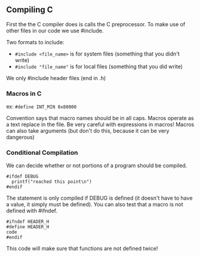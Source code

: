 ## Compiling C

First the the C compiler does is calls the C preprocessor. To make use of other files in our code we use #include.

Two formats to include:
  - `#include <file_name>` is for system files (something that you didn't write)
  - `#include "file_name"` is for local files (something that you did write)

We only #include header files (end in .h)

### Macros in C

ex: `#define INT_MIN 0x80000`

Convention says that macro names should be in all caps. Macros operate as a text replace in the file. Be very careful with expressions in macros! Macros can also take arguments (but don't do this, because it can be very dangerous)

### Conditional Compilation

We can decide whether or not portions of a program should be compiled.

```
#ifdef DEBUG
  printf("reached this point\n")
#endif
```

The statement is only compiled if DEBUG is defined (it doesn't have to have a value, it simply must be defined). You can also test that a macro is not defined with #ifndef.

```
#ifndef HEADER_H
#define HEADER_H
code
#endif
```

This code will make sure that functions are not defined twice!



